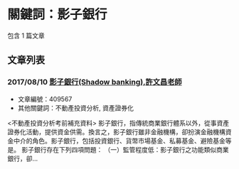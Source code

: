 # 關鍵詞：影子銀行

包含 1 篇文章

## 文章列表

### 2017/08/10 [影子銀行(Shadow banking),許文昌老師](../../articles/409567_%E5%BD%B1%E5%AD%90%E9%8A%80%E8%A1%8C%28Shadow%20banking%29%2C%E8%A8%B1%E6%96%87%E6%98%8C%E8%80%81%E5%B8%AB.md)
- 文章編號：409567
- 其他關鍵詞：不動產投資分析, 資產證券化

<不動產投資分析考前補充資料> 影子銀行，指傳統商業銀行體系以外，從事資產證券化活動，提供資金供需。換言之，影子銀行雖非金融機構，卻扮演金融機構資金中介的角色。影子銀行，包括投資銀行、貨幣市場基金、私募基金、避險基金等是。 影子銀行存在下列四項問題： （一）監管程度低：影子銀行之功能類似商業銀行，卻...
